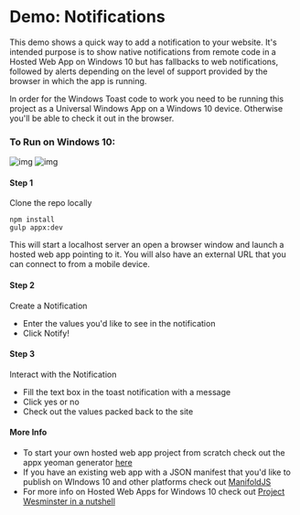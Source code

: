 Demo: Notifications
============

This demo shows a quick way to add a notification to your website. It's intended purpose is to show native notifications from remote code in a Hosted Web App on Windows 10 but has fallbacks to web notifications, followed by alerts depending on the level of support provided by the browser in which the app is running.

In order for the Windows Toast code to work you need to be running this project as a Universal Windows App on a Windows 10 device. Otherwise you'll be able to check it out in the browser.

### To Run on Windows 10:
![img](https://raw.githubusercontent.com/wiki/seksenov/HWAToast/images/HWAToastScreenToastUp.PNG)
![img](https://raw.githubusercontent.com/wiki/seksenov/HWAToast/images/HWAToastScreenResponse.PNG)


#### Step 1
Clone the repo locally 

```
npm install
gulp appx:dev
``` 

This will start a localhost server an open a browser window and launch a hosted web app pointing to it.
You will also have an external URL that you can connect to from a mobile device.

#### Step 2
Create a Notification

- Enter the values you'd like to see in the notification
- Click Notify!

#### Step 3
Interact with the Notification

- Fill the text box in the toast notification with a message
- Click yes or no
- Check out the values packed back to the site

#### More Info
- To start your own hosted web app project from scratch check out the appx yeoman generator [here](https://github.com/MicrosoftEdge/generator-appx)
- If you have an existing web app with a JSON manifest that you'd like to publish on WIndows 10 and other platforms check out [ManifoldJS](http://www.manifoldjs.com/)
- For more info on Hosted Web Apps for Windows 10 check out [Project Wesminster in a nutshell](http://blogs.windows.com/buildingapps/2015/07/06/project-westminster-in-a-nutshell/)
